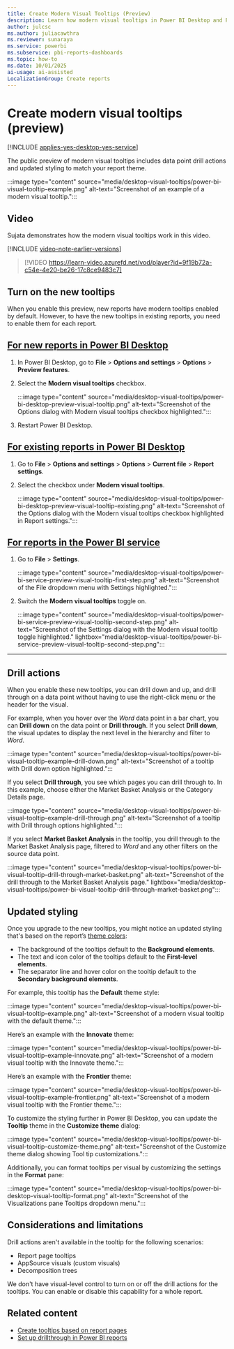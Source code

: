 ```yaml
---
title: Create Modern Visual Tooltips (Preview)
description: Learn how modern visual tooltips in Power BI Desktop and Power BI service let you create rich hover-based tooltips with drill actions and theme-based styling for visuals in your reports.
author: julcsc
ms.author: juliacawthra
ms.reviewer: sunaraya
ms.service: powerbi
ms.subservice: pbi-reports-dashboards
ms.topic: how-to
ms.date: 10/01/2025
ai-usage: ai-assisted
LocalizationGroup: Create reports
---
```


# Create modern visual tooltips (preview)

[!INCLUDE [applies-yes-desktop-yes-service](../includes/applies-yes-desktop-yes-service.md)]

The public preview of modern visual tooltips includes data point drill actions and updated styling to match your report theme.

:::image type="content" source="media/desktop-visual-tooltips/power-bi-visual-tooltip-example.png" alt-text="Screenshot of an example of a modern visual tooltip.":::

## Video

Sujata demonstrates how the modern visual tooltips work in this video.

[!INCLUDE [video-note-earlier-versions](../includes/video-note-earlier-versions.md)]

> [!VIDEO https://learn-video.azurefd.net/vod/player?id=9f19b72a-c54e-4e20-be26-17c8ce9483c7]

## Turn on the new tooltips

When you enable this preview, new reports have modern tooltips enabled by default. However, to have the new tooltips in existing reports, you need to enable them for each report.

## [For new reports in Power BI Desktop](#tab/desktop-new)

1. In Power BI Desktop, go to **File** > **Options and settings** > **Options** > **Preview features**.
1. Select the **Modern visual tooltips** checkbox.

    :::image type="content" source="media/desktop-visual-tooltips/power-bi-desktop-preview-visual-tooltip.png" alt-text="Screenshot of the Options dialog with Modern visual tooltips checkbox highlighted.":::

1. Restart Power BI Desktop.

## [For existing reports in Power BI Desktop](#tab/desktop-existing)

1. Go to **File** > **Options and settings** > **Options** > **Current file** > **Report settings**.
1. Select the checkbox under **Modern visual tooltips**.

    :::image type="content" source="media/desktop-visual-tooltips/power-bi-desktop-preview-visual-tooltip-existing.png" alt-text="Screenshot of the Options dialog with the Modern visual tooltips checkbox highlighted in Report settings.":::

## [For reports in the Power BI service](#tab/web)

1. Go to **File** > **Settings**.

    :::image type="content" source="media/desktop-visual-tooltips/power-bi-service-preview-visual-tooltip-first-step.png" alt-text="Screenshot of the File dropdown menu with Settings highlighted.":::

1. Switch the **Modern visual tooltips** toggle on.

    :::image type="content" source="media/desktop-visual-tooltips/power-bi-service-preview-visual-tooltip-second-step.png" alt-text="Screenshot of the Settings dialog with the Modern visual tooltip toggle highlighted." lightbox="media/desktop-visual-tooltips/power-bi-service-preview-visual-tooltip-second-step.png":::

---

## Drill actions

When you enable these new tooltips, you can drill down and up, and drill through on a data point without having to use the right-click menu or the header for the visual.

For example, when you hover over the *Word* data point in a bar chart, you can **Drill down** on the data point or **Drill through**. If you select **Drill down**, the visual updates to display the next level in the hierarchy and filter to *Word*.

:::image type="content" source="media/desktop-visual-tooltips/power-bi-visual-tooltip-example-drill-down.png" alt-text="Screenshot of a tooltip with Drill down option highlighted.":::

If you select **Drill through**, you see which pages you can drill through to. In this example, choose either the Market Basket Analysis or the Category Details page.

:::image type="content" source="media/desktop-visual-tooltips/power-bi-visual-tooltip-example-drill-through.png" alt-text="Screenshot of a tooltip with Drill through options highlighted.":::

If you select **Market Basket Analysis** in the tooltip, you drill through to the Market Basket Analysis page, filtered to *Word* and any other filters on the source data point.

:::image type="content" source="media/desktop-visual-tooltips/power-bi-visual-tooltip-drill-through-market-basket.png" alt-text="Screenshot of the drill through to the Market Basket Analysis page." lightbox="media/desktop-visual-tooltips/power-bi-visual-tooltip-drill-through-market-basket.png":::

## Updated styling

Once you upgrade to the new tooltips, you might notice an updated styling that's based on the report’s [theme colors](desktop-report-themes.md#set-structural-colors):

- The background of the tooltips default to the **Background elements**.
- The text and icon color of the tooltips default to the **First-level elements**.
- The separator line and hover color on the tooltip default to the **Secondary background elements**.

For example, this tooltip has the **Default** theme style:

:::image type="content" source="media/desktop-visual-tooltips/power-bi-visual-tooltip-example.png" alt-text="Screenshot of a modern visual tooltip with the default theme.":::

Here’s an example with the **Innovate** theme:

:::image type="content" source="media/desktop-visual-tooltips/power-bi-visual-tooltip-example-innovate.png" alt-text="Screenshot of a modern visual tooltip with the Innovate theme.":::

Here’s an example with the **Frontier** theme:

:::image type="content" source="media/desktop-visual-tooltips/power-bi-visual-tooltip-example-frontier.png" alt-text="Screenshot of a modern visual tooltip with the Frontier theme.":::

To customize the styling further in Power BI Desktop, you can update the **Tooltip** theme in the **Customize theme** dialog:

:::image type="content" source="media/desktop-visual-tooltips/power-bi-visual-tooltip-customize-theme.png" alt-text="Screenshot of the Customize theme dialog showing Tool tip customizations.":::

Additionally, you can format tooltips per visual by customizing the settings in the **Format** pane:

:::image type="content" source="media/desktop-visual-tooltips/power-bi-desktop-visual-tooltip-format.png" alt-text="Screenshot of the Visualizations pane Tooltips dropdown menu.":::

## Considerations and limitations

Drill actions aren't available in the tooltip for the following scenarios:

- Report page tooltips
- AppSource visuals (custom visuals)
- Decomposition trees

We don't have visual-level control to turn on or off the drill actions for the tooltips. You can enable or disable this capability for a whole report.

## Related content

- [Create tooltips based on report pages](desktop-tooltips.md)
- [Set up drillthrough in Power BI reports](desktop-drillthrough.md)
